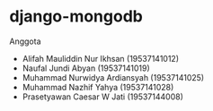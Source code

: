 # django-mongodb
Anggota

- Alifah Mauliddin Nur Ikhsan (19537141012)
- Naufal Jundi Abyan           (19537141019)
- Muhammad Nurwidya Ardiansyah (19537141025)
- Muhammad Nazhif Yahya        (19537141028)
- Prasetyawan Caesar W Jati      (19537144008)
